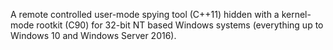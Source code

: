 A remote controlled user-mode spying tool (C++11) hidden with a kernel-mode rootkit (C90) for 32-bit NT based Windows systems (everything up to Windows 10 and Windows Server 2016).
